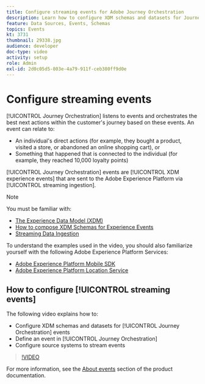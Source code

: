 ```yaml
---
title: Configure streaming events for Adobe Journey Orchestration
description: Learn how to configure XDM schemas and datasets for Journey Orchestration events, define an event in Journey Orchestration, and configure source systems to stream events.
feature: Data Sources, Events, Schemas
topics: Events
kt: 3731
thumbnail: 29338.jpg
audience: developer
doc-type: video
activity: setup
role: Admin
exl-id: 2d0c05d5-803e-4a79-911f-ceb380ff9d0e
---
```

# Configure streaming events

[!UICONTROL Journey Orchestration] listens to events and orchestrates the best next actions within the customer's journey based on these events. An event can relate to:

* An individual's direct actions (for example, they bought a product, visited a store, or abandoned an online shopping cart), or
* Something that happened that is connected to the individual (for example, they reached 10,000 loyalty points)

[!UICONTROL Journey Orchestration] events are [!UICONTROL XDM experience events] that are sent to the Adobe Experience Platform via [!UICONTROL streaming ingestion].

>[!NOTE]
>
>You must be familiar with:
>
>* [The Experience Data Model (XDM)](https://experienceleague.adobe.com/docs/platform-learn/tutorials/schemas/schemas-and-experience-data-model.html?lang=en)
>* [How to compose XDM Schemas for Experience Events](https://experienceleague.adobe.com/docs/platform-learn/tutorials/schemas/create-schemas.html?lang=en)
>* [Streaming Data Ingestion](https://experienceleague.adobe.com/docs/platform-learn/tutorials/data-ingestion/understanding-streaming-ingestion.html?lang=en)
>
>To understand the examples used in the video, you should also familiarize yourself with the following Adobe Experience Platform Services:
>
>* [Adobe Experience Platform Mobile SDK](https://experienceleague.adobe.com/docs/platform-learn/data-collection/mobile-sdk/overview.html?lang=en)
>* [Adobe Experience Platform Location Service](https://experienceleague.adobe.com/docs/places/using/home.html?lang=en)
  
## How to configure [!UICONTROL streaming events]

The following video explains how to:

* Configure XDM schemas and datasets for [!UICONTROL Journey Orchestration] events
* Define an event in [!UICONTROL Journey Orchestration]
* Configure source systems to stream events

>[!VIDEO](https://video.tv.adobe.com/v/29338?quality=12)

For more information, see the [About events](https://experienceleague.adobe.com/docs/journeys/using/events-journeys/about-events/about-events.html?lang=en) section of the product documentation.
